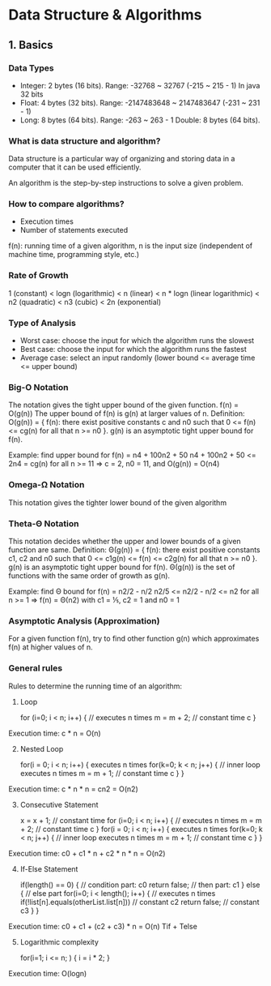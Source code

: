 # Data Structure & Algorithms

## 1. Basics

### Data Types
- Integer: 2 bytes (16 bits). Range: -32768 ~ 32767 (-215 ~ 215 - 1) In java 32 bits
- Float: 4 bytes (32 bits). Range: -2147483648 ~ 2147483647 (-231 ~ 231 - 1)
- Long: 8 bytes (64 bits). Range: -263 ~ 263 - 1
Double: 8 bytes (64 bits).

### What is data structure and algorithm?

Data structure is a particular way of organizing and storing data in a computer that it can be used efficiently.

An algorithm is the step-by-step instructions to solve a given problem.

### How to compare algorithms?
- Execution times
- Number of statements executed
	
f(n): running time of a given algorithm, n is the input size (independent of machine time, programming style, etc.)

### Rate of Growth
1 (constant) < logn (logarithmic) < n (linear) < n * logn (linear logarithmic) < n2 (quadratic) < n3  (cubic) < 2n (exponential)

### Type of Analysis

- Worst case: choose the input for which the algorithm runs the slowest
- Best case: choose the input for which the algorithm runs the fastest
- Average case: select an input randomly (lower bound <= average time <= upper bound)

### Big-O Notation
The notation gives the tight upper bound of the given function. f(n) = O(g(n))
The upper bound of f(n) is g(n) at larger values of n. 
Definition: O(g(n)) = { f(n): there exist positive constants c and n0 such that 0 <= f(n) <= cg(n) for all that n >= n0 }. g(n) is an asymptotic tight upper bound for f(n).

Example: find upper bound for f(n) = n4 + 100n2 + 50
n4 + 100n2 + 50 <= 2n4 = cg(n) for all n >= 11
=> c = 2, n0 = 11, and O(g(n)) = O(n4)

### Omega-Ω Notation
This notation gives the tighter lower bound of the given algorithm

### Theta-Θ Notation
This notation decides whether the upper and lower bounds of a given function are same.
Definition: Θ(g(n)) = { f(n): there exist positive constants c1, c2 and n0 such that 0 <= c1g(n) <= f(n) <= c2g(n) for all that n >= n0 }. g(n) is an asymptotic tight upper bound for f(n). Θ(g(n)) is the set of functions with the same order of growth as g(n).

Example: find Θ bound for f(n) = n2/2 - n/2
n2/5 <= n2/2 - n/2 <= n2 for all n >= 1
=> f(n) = Θ(n2) with c1 = ⅕, c2 = 1 and n0 = 1


### Asymptotic Analysis (Approximation)
For a given function f(n), try to find other function g(n) which approximates f(n) at higher values of n.


### General rules 

Rules to determine the running time of an algorithm:

1) Loop

	for (i=0; i < n; i++) {  // executes n times
		m = m + 2;  // constant time c
	}

Execution time: c * n = O(n)

2) Nested Loop

	for(i = 0; i < n; i++) { executes n times
		for(k=0; k < n; j++) {  // inner loop executes n times
			m = m + 1; // constant time c
		}
	}
	
Execution time: c * n * n = cn2 = O(n2)

3) Consecutive Statement

	x = x + 1; // constant time
	for (i=0; i < n; i++) {  // executes n times
		m = m + 2;  // constant time c
	}
	for(i = 0; i < n; i++) { executes n times
		for(k=0; k < n; j++) {  // inner loop executes n times
			m = m + 1; // constant time c
		}
	}
	
Execution time: c0 + c1 * n + c2 * n * n = O(n2)

4) If-Else Statement
	
	if(length() == 0) { // condition part: c0
		return false; // then part: c1
	} else { // else part
	for(i=0; i < length(); i++) {  // executes n times
			if(!list[n].equals(otherList.list[n])) // constant c2
			return false; // constant c3
		}
	}
 
Execution time: c0 + c1 + (c2 + c3) * n = O(n)		Tif + Telse

5) Logarithmic complexity

	for(i=1; i <= n; ) {
		i = i * 2;
	}

Execution time: O(logn)